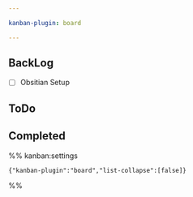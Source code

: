 ```yaml
---

kanban-plugin: board

---
```


## **BackLog**

- [ ] Obsitian Setup


## ToDo



## **Completed**





%% kanban:settings
```
{"kanban-plugin":"board","list-collapse":[false]}
```
%%